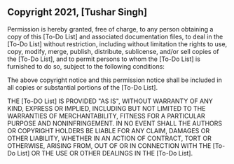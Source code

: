 ## Copyright 2021, [Tushar Singh]


Permission is hereby granted, free of charge, to any person obtaining a copy of this [To-Do List] and associated documentation files, to deal in the [To-Do List] without restriction, including without limitation the rights to use, copy, modify, merge, publish, distribute, sublicense, and/or sell copies of the [To-Do List], and to permit persons to whom the [To-Do List] is furnished to do so, subject to the following conditions:

The above copyright notice and this permission notice shall be included in all copies or substantial portions of the [To-Do List].

THE [To-DO List] IS PROVIDED "AS IS", WITHOUT WARRANTY OF ANY KIND, EXPRESS OR IMPLIED, INCLUDING BUT NOT LIMITED TO THE WARRANTIES OF MERCHANTABILITY, FITNESS FOR A PARTICULAR PURPOSE AND NONINFRINGEMENT. IN NO EVENT SHALL THE AUTHORS OR COPYRIGHT HOLDERS BE LIABLE FOR ANY CLAIM, DAMAGES OR OTHER LIABILITY, WHETHER IN AN ACTION OF CONTRACT, TORT OR OTHERWISE, ARISING FROM, OUT OF OR IN CONNECTION WITH THE [To-Do List] OR THE USE OR OTHER DEALINGS IN THE [To-Do List].
